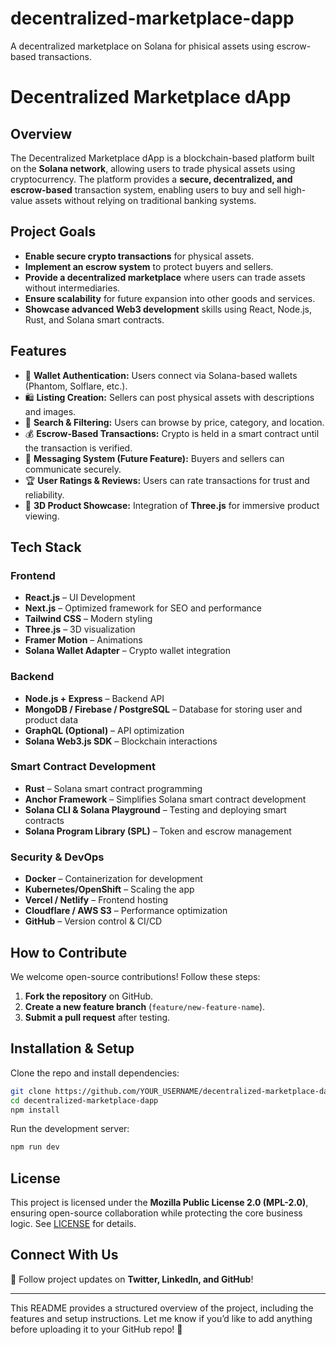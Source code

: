 # decentralized-marketplace-dapp
A decentralized marketplace on Solana for phisical assets using escrow-based transactions.

# Decentralized Marketplace dApp

## Overview

The Decentralized Marketplace dApp is a blockchain-based platform built on the **Solana network**, allowing users to trade physical assets using cryptocurrency. The platform provides a **secure, decentralized, and escrow-based** transaction system, enabling users to buy and sell high-value assets without relying on traditional banking systems.

## Project Goals

- **Enable secure crypto transactions** for physical assets.
- **Implement an escrow system** to protect buyers and sellers.
- **Provide a decentralized marketplace** where users can trade assets without intermediaries.
- **Ensure scalability** for future expansion into other goods and services.
- **Showcase advanced Web3 development** skills using React, Node.js, Rust, and Solana smart contracts.

## Features

- 🔐 **Wallet Authentication:** Users connect via Solana-based wallets (Phantom, Solflare, etc.).
- 🛍️ **Listing Creation:** Sellers can post physical assets with descriptions and images.
- 🔎 **Search & Filtering:** Users can browse by price, category, and location.
- 💰 **Escrow-Based Transactions:** Crypto is held in a smart contract until the transaction is verified.
- 📩 **Messaging System (Future Feature):** Buyers and sellers can communicate securely.
- 🏆 **User Ratings & Reviews:** Users can rate transactions for trust and reliability.
- 🎨 **3D Product Showcase:** Integration of **Three.js** for immersive product viewing.

## Tech Stack

### **Frontend**

- **React.js** – UI Development
- **Next.js** – Optimized framework for SEO and performance
- **Tailwind CSS** – Modern styling
- **Three.js** – 3D visualization
- **Framer Motion** – Animations
- **Solana Wallet Adapter** – Crypto wallet integration

### **Backend**

- **Node.js + Express** – Backend API
- **MongoDB / Firebase / PostgreSQL** – Database for storing user and product data
- **GraphQL (Optional)** – API optimization
- **Solana Web3.js SDK** – Blockchain interactions

### **Smart Contract Development**

- **Rust** – Solana smart contract programming
- **Anchor Framework** – Simplifies Solana smart contract development
- **Solana CLI & Solana Playground** – Testing and deploying smart contracts
- **Solana Program Library (SPL)** – Token and escrow management

### **Security & DevOps**

- **Docker** – Containerization for development
- **Kubernetes/OpenShift** – Scaling the app
- **Vercel / Netlify** – Frontend hosting
- **Cloudflare / AWS S3** – Performance optimization
- **GitHub** – Version control & CI/CD

## How to Contribute

We welcome open-source contributions! Follow these steps:

1. **Fork the repository** on GitHub.
2. **Create a new feature branch** (`feature/new-feature-name`).
3. **Submit a pull request** after testing.

## Installation & Setup

Clone the repo and install dependencies:

```bash
git clone https://github.com/YOUR_USERNAME/decentralized-marketplace-dapp.git
cd decentralized-marketplace-dapp
npm install
```

Run the development server:

```bash
npm run dev
```

## License

This project is licensed under the **Mozilla Public License 2.0 (MPL-2.0)**, ensuring open-source collaboration while protecting the core business logic. See [LICENSE](LICENSE) for details.

## Connect With Us

🚀 Follow project updates on **Twitter, LinkedIn, and GitHub**!

---

This README provides a structured overview of the project, including the features and setup instructions. Let me know if you’d like to add anything before uploading it to your GitHub repo! 🚀

